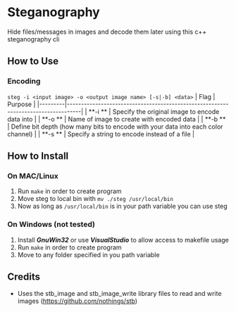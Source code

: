 # Steganography
Hide files/messages in images and decode them later using this c++ steganography cli

## How to Use
### Encoding
`steg -i <input image> -o <output image name> [-s|-b] <data>`
| Flag    | Purpose                                                                           |
|---------|-----------------------------------------------------------------------------------|
| **-i ** | Specify the original image to encode data into                                    |
| **-o ** | Name of image to create with encoded data                                         |
| **-b ** | Define bit depth (how many bits to encode with your data into each color channel) |
| **-s ** | Specify a string to encode instead of a file                                      |




## How to Install
### On MAC/Linux
1. Run `make` in order to create program
2. Move steg to local bin with `mv ./steg /usr/local/bin`
3. Now as long as `/usr/local/bin` is in your path variable you can use steg
### On Windows (not tested)
1. Install ***GnuWin32*** or use ***VisualStudio*** to allow access to makefile usage
2. Run `make` in order to create program
3. Move to any folder specified in you path variable

## Credits
* Uses the stb_image and stb_image_write library files to read and write images (https://github.com/nothings/stb)
